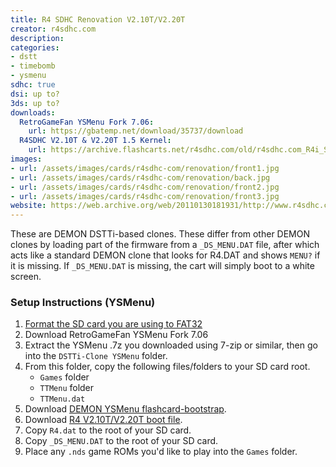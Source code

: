 ```yaml
---
title: R4 SDHC Renovation V2.10T/V2.20T
creator: r4sdhc.com
description:
categories:
- dstt
- timebomb
- ysmenu
sdhc: true
dsi: up to?
3ds: up to?
downloads:
  RetroGameFan YSMenu Fork 7.06:
    url: https://gbatemp.net/download/35737/download
  R4SDHC V2.10T & V2.20T 1.5 Kernel:
    url: https://archive.flashcarts.net/r4sdhc.com/old/r4sdhc.com_R4i_SDHC_V2.10T_V2.20T_Kernel_2.10T15.zip
images:
- url: /assets/images/cards/r4sdhc-com/renovation/front1.jpg
- url: /assets/images/cards/r4sdhc-com/renovation/back.jpg
- url: /assets/images/cards/r4sdhc-com/renovation/front2.jpg
- url: /assets/images/cards/r4sdhc-com/renovation/front3.jpg
website: https://web.archive.org/web/20110130181931/http://www.r4sdhc.com/
---
```


These are DEMON DSTTi-based clones. These differ from other DEMON clones by loading part of the firmware from a `_DS_MENU.DAT` file, after which acts like a standard DEMON clone that looks for R4.DAT and shows `MENU?` if it is missing. If `_DS_MENU.DAT` is missing, the cart will simply boot to a white screen.

### Setup Instructions (YSMenu)

1. [Format the SD card you are using to FAT32](https://wiki.hacks.guide/wiki/Formatting_an_SD_card)
1. Download RetroGameFan YSMenu Fork 7.06
1. Extract the YSMenu .7z you downloaded using 7-zip or similar, then go into the `DSTTi-Clone YSMenu` folder.
1. From this folder, copy the following files/folders to your SD card root.
    - `Games` folder
    - `TTMenu` folder
    - `TTMenu.dat`
1. Download [DEMON YSMenu flashcard-bootstrap](https://flashcard-archive.ds-homebrew.com/YSMenu/DEMON_common/R4.dat).
1. Download [R4 V2.10T/V2.20T boot file](https://github.com/flashcarts/flashcard-archive/raw/refs/heads/main/archive/r4sdhc.com/old/r4sdhc.com_R4i_SDHC_V2.10T_V2.20T_Kernel_2.10T15/_DS_MENU.DAT).
1. Copy `R4.dat` to the root of your SD card.
1. Copy `_DS_MENU.DAT` to the root of your SD card.
1. Place any `.nds` game ROMs you'd like to play into the `Games` folder.
